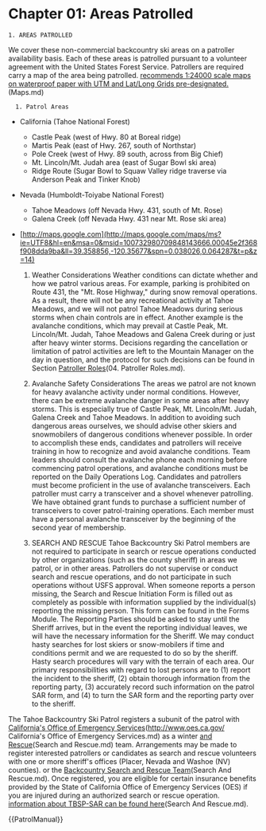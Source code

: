 # Chapter 01: Areas Patrolled

    1. AREAS PATROLLED
We cover these non-commercial backcountry ski areas on a patroller availability basis. Each of these areas is patrolled pursuant to a volunteer agreement with the United States Forest Service. Patrollers are required carry a map of the area being patrolled. [recommends 1:24000 scale maps on waterproof paper with UTM and Lat/Long Grids pre-designated.](TBSP)(Maps.md)


      1. Patrol Areas
  * California (Tahoe National Forest)
    * Castle Peak (west of Hwy.  80 at Boreal ridge)  
    * Martis Peak (east of Hwy. 267, south of Northstar)  
    * Pole Creek (west of Hwy. 89 south, across from Big Chief)  
    * Mt. Lincoln/Mt. Judah area (east of Sugar Bowl ski area)  
    * Ridge Route (Sugar Bowl to Squaw Valley ridge traverse via Anderson Peak and Tinker Knob) 
  * Nevada (Humboldt-Toiyabe National Forest)
    * Tahoe Meadows (off Nevada Hwy. 431, south of Mt. Rose)  
    * Galena Creek (off Nevada Hwy. 431 near Mt. Rose ski area)  
  * [http://maps.google.com](http://maps.google.com/maps/ms?ie=UTF8&hl=en&msa=0&msid=100732980709848143666.00045e2f368f908dda9ba&ll=39.358856,-120.35677&spn=0.038026,0.064287&t=p&z=14)



      1. Weather Considerations
Weather conditions can dictate whether and how we patrol various areas. For example, parking is prohibited on Route 431, the "Mt. Rose Highway," during snow removal operations. As a result, there will not be any recreational activity at Tahoe Meadows, and we will not patrol Tahoe Meadows during serious storms when chain controls are in effect. Another example is the avalanche conditions, which may prevail at Castle Peak, Mt. Lincoln/Mt. Judah, Tahoe Meadows and Galena Creek during or just after heavy winter storms. Decisions regarding the cancellation or limitation of patrol activities are left to the Mountain Manager on the day in question, and the protocol for such decisions can be found in Section [Patroller Roles](04.)(04. Patroller Roles.md).

      1. Avalanche Safety Considerations
The areas we patrol are not known for heavy avalanche activity under normal conditions. However, there can be extreme avalanche danger in some areas after heavy storms. This is especially true of Castle Peak, Mt. Lincoln/Mt. Judah, Galena Creek and Tahoe Meadows. In addition to avoiding such dangerous areas ourselves, we should advise other skiers and snowmobilers of dangerous conditions whenever possible. In order to accomplish these ends, candidates and patrollers will receive training in how to recognize and avoid avalanche conditions. Team leaders should consult the avalanche phone each morning before commencing patrol operations, and avalanche conditions must be reported on the Daily Operations Log. Candidates and patrollers must become proficient in the use of avalanche transceivers. Each patroller must carry a transceiver and a shovel whenever patrolling. We have obtained grant funds to purchase a sufficient number of transceivers to cover patrol-training operations. Each member must have a personal avalanche transceiver by the beginning of the second year of membership.

    1. SEARCH AND RESCUE
Tahoe Backcountry Ski Patrol members are not required to participate in search or rescue operations conducted by other organizations (such as the county sheriff) in areas we patrol, or in other areas. Patrollers do not supervise or conduct search and rescue operations, and do not participate in such operations without USFS approval. When someone reports a person missing, the Search and Rescue Initiation Form is filled out as completely as possible with information supplied by the individual(s) reporting the missing person. This form can be found in the Forms Module. The Reporting Parties should be asked to stay until the Sheriff arrives, but in the event the reporting individual leaves, we will have the necessary information for the Sheriff. We may conduct hasty searches for lost skiers or snow-mobilers if time and conditions permit and we are requested to do so by the sheriff. Hasty search procedures will vary with the terrain of each area. Our primary responsibilities with regard to lost persons are to (1) report the incident to the sheriff, (2) obtain thorough information from the reporting party, (3) accurately record such information on the patrol SAR form, and (4) to turn the SAR form and the reporting party over to the sheriff.

The Tahoe Backcountry Ski Patrol registers a subunit of the patrol with [California's Office of Emergency Services](http://www.oes.ca.gov/)(http://www.oes.ca.gov/ California's Office of Emergency Services.md) as a winter [and Rescue](Search)(Search and Rescue.md) team. 
Arrangements may be made to register interested patrollers or candidates as search and rescue volunteers with one or more sheriff's offices (Placer, Nevada and Washoe (NV) counties). or the [Backcountry Search and Rescue Team](Tahoe)(Search And Rescue.md). Once registered, you are eligible for certain insurance benefits provided by the State of California Office of Emergency Services (OES) if you are injured during an authorized search or rescue operation. [information about TBSP-SAR can be found here](More)(Search And Rescue.md).

{{PatrolManual}}